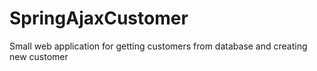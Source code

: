 # SpringAjaxCustomer
Small web application for getting customers from database and creating new customer
